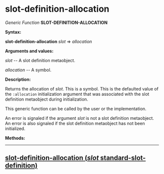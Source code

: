 slot-definition-allocation
==========================

*Generic Function* **SLOT-DEFINITION-ALLOCATION**

**Syntax:**

**slot-definition-allocation** *slot* => *allocation*

**Arguments and values:**

*slot* -- A slot definition metaobject.

*allocation* -- A symbol.

**Description:**

Returns the allocation of *slot*. This is a symbol. This is the defaulted value of the `:allocation` initialization argument that was associated with the slot definition metaobject during initialization.

This generic function can be called by the user or the implementation.

An error is signaled if the argument *slot* is not a slot definition metaobject. An error is also signaled if the slot definition metaobject has not been initialized.

**Methods:**

  ----------------------------------------------------------------------------------------------------------------------------
  [**slot-definition-allocation** (*slot* standard-slot-definition)](/docs/meta-object-protocol/slot-definition-allocation-standard-slot-definition)
  ----------------------------------------------------------------------------------------------------------------------------


